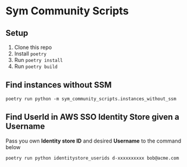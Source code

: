 # Sym Community Scripts

## Setup
1. Clone this repo
2. Install `poetry`
3. Run `poetry install`
4. Run `poetry build`

## Find instances without SSM

`poetry run python -m sym_community_scripts.instances_without_ssm`

## Find UserId in AWS SSO Identity Store given a Username

Pass you own **Identity store ID** and desired **Username** to the command below

`poetry run python identitystore_userids d-xxxxxxxxxx bob@acme.com`